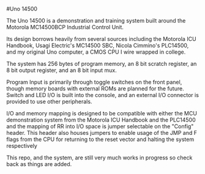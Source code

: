 #Uno 14500

The Uno 14500 is a demonstration and training system built around the Motorola MC14500BCP Industrial Control Unit.

Its design borrows heavily from several sources including the Motorola ICU Handbook, Usagi Electric's MC14500 SBC, Nicola Cimmino's PLC14500, and my original Uno computer, a CMOS CPU I wire wrapped in college.

The system has 256 bytes of program memory, an 8 bit scratch register, an 8 bit output register, and an 8 bit input mux.

Program Input is primarily through toggle switches on the front panel, though memory boards with external ROMs are planned for the future. Switch and LED I/O is built into the console, and an external I/O connector is provided to use other peripherals.

I/O and memory mapping is designed to be compatible with either the MCU demonstration system from the Motorola ICU Handbook and the PLC14500 and the mapping of RR into I/O space is jumper selectable on the "Config" header. This header also houses jumpers to enable usage of the JMP and F flags from the CPU for returning to the reset vector and halting the system respectively

This repo, and the system, are still very much works in progress so check back as things are added.
